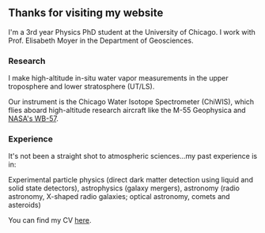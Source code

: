 ## Thanks for visiting my website

I'm a 3rd year Physics PhD student at the University of Chicago. I work with Prof. Elisabeth Moyer in the Department of Geosciences. 

### Research

I make high-altitude in-situ water vapor measurements in the upper troposphere and lower stratosphere (UT/LS).

Our instrument is the Chicago Water Isotope Spectrometer (ChiWIS), which flies aboard high-altitude research aircraft like the M-55 Geophysica and 
[NASA's WB-57](https://airbornescience.nasa.gov/aircraft/WB-57_-_JSC).


### Experience
It's not been a straight shot to atmospheric sciences...my past experience is in:

Experimental particle physics (direct dark matter detection using liquid and solid state detectors), astrophysics (galaxy mergers), astronomy (radio astronomy, X-shaped radio galaxies; optical astronomy, comets and asteroids)

You can find my CV [here](https://carlykleinstern.github.io/KleinStern_CV_publish.pdf).
